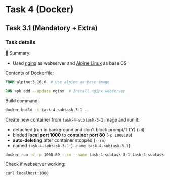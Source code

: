 # Task 4 (Docker)

## Task 3.1 (Mandatory + Extra)

### Task details

:memo: Summary:
- Used [nginx](https://hub.docker.com/_/nginx) as webserver and [Alpine Linux](https://hub.docker.com/_/alpine) as base OS

Contents of Dockerfile:
``` Dockerfile
FROM alpine:3.16.0  # Use alpine as base image

RUN apk add --update nginx  # Install nginx webserver
```

Build command:
``` bash
docker build -t task-4-subtask-3-1 .
```

Create new container from `task-4-subtask-3-1` image and run it:
- detached (run in background and don't block prompt/TTY) (`-d`)
- binded **local port 1000** to **container port 80** (`-p 1000:80`)
- **auto-deleting** after container stopped (`--rm`)
- named `task-4-subtask-3-1` (`--name task-4-subtask-3-1`)
``` bash
docker run -d -p 1000:80 --rm --name task-4-subtask-3-1 task-4-subtask-3-1
```

Check if webserver working:
``` bash
curl localhost:1000
```
